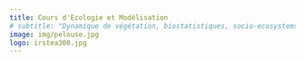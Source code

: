 ```yaml
---
title: Cours d'Ecologie et Modélisation
# subtitle: "Dynamique de végétation, biostatistiques, socio-ecosystems, ..."
image: img/pelouse.jpg
logo: irstea300.jpg
---
```


<!-- Isabelle Boulangeat, Chargée de recherche à Irstea, Laboratoire LESSEM (Grenoble) -->
